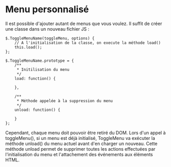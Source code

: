 # Menu personnalisé

Il est possible d'ajouter autant de menus que vous voulez. Il suffit de créer une classe dans un nouveau fichier JS :

    $.ToggleMenuName(toggleMenu, options) {
        // A l'initialisation de la classe, on execute la méthode load()
        this.load();
    };
    
    $.ToggleMenuName.prototype = {
        /**
         * Initilisation du menu
         */
        load: function() {

        },

        /**
         * Méthode appelée à la suppression du menu
         */
        unload: function() {

        }
    };

Cependant, chaque menu doit pouvoir être retiré du DOM. Lors d'un appel à toggleMenu(), si un menu est déjà initialisé, ToggleMenu va exécuter la méthode unload() du menu actuel avant d'en charger un nouveau.
Cette méthode unload permet de supprimer toutes les actions effectuées par l'initialisation du menu et l'attachement des événements aux éléments HTML.